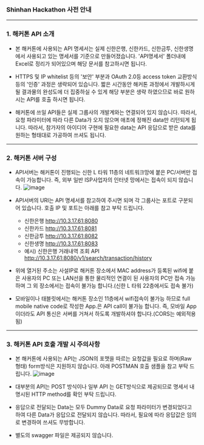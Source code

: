 
### Shinhan Hackathon 사전 안내

---

### 1. 해커톤 API 소개

- 본 해커톤에 사용되는 API 명세서는 실제 신한은행, 신한카드, 신한금투, 신한생명에서 사용되고 있는 명세서를 기준으로 만들어졌습니다.
  'API명세서' 폴더내에 Excel로 정리가 되어있으며 해당 문서를 참고하시면 됩니다.

- HTTPS 및 IP whitelist 등의 '보안' 부분과 OAuth 2.0등 access token 교환방식 등의 '인증' 과정은 생략되어 있습니다. 짧은 시간동안 해커톤 과정에서 
  개발하시게 될 결과물의 완성도에 더 집중하실 수 있게 해당 부분은 생략 하였으므로 바로 원하시는 API를 호출 하시면 됩니다.

- 해커톤에 쓰일 API들은 실제 그룹사의 개발계와는 연결되어 있지 않습니다. 따라서, 요청 파라미터에 따라 다른 Data가 오지 않으며 애초에 정해진 data만 리턴되게 됩니다.
  따라서, 참가자의 아이디어 구현에 필요한 data는 API 응답으로 받은 data를 원하는 형태대로 가공하여 쓰셔도 됩니다.

---

### 2. 해커톤 서버 구성

- API서버는 해커톤이 진행되는 신한 L 타워 11층의 네트워크망에 붙은 PC/서버만 접속이 가능합니다. 즉, 외부 일반 ISP사업자의 인터넷 망에서는 접속이 되지 않습니다.
![image](https://user-images.githubusercontent.com/46205182/68726725-be910680-0605-11ea-8a14-d5be21bfa962.png)

- API서버의 URI는 API 명세서를 참고하여 주시면 되며 각 그룹사는 포트로 구분되어 있습니다. 호출 IP 및 포트는 아래를 참고 부탁 드립니다.
  * 신한은행 http://10.3.17.61:8080 
  * 신한카드 http://10.3.17.61:8081 
  * 신한금투 http://10.3.17.61:8082 
  * 신한생명 http://10.3.17.61:8083 
  * 예시) 신한은행 거래내역 조회 API http://10.3.17.61:8080/v1/search/transaction/history
  
- 위에 열거된 주소는 사설IP로 해커톤 장소에서 MAC address가 등록된 wifi에 붙은 사용자의 PC 또는 LAN선을 통한 물리적인 연결이 된 사용자의 PC만 접속 가능하며 그 외 장소에서는 접속이 불가능 합니다.(신한 L 타워 22층에서도 접속 불가)

- 모바일이나 태블릿에서는 해커톤 장소인 11층에서 wifi접속이 불가능 하므로 full mobile native code로 작성한 App.은 API call이 불가능 합니다. 즉, 모바일 App이더라도 API 통신은 서버를 거쳐서 하도록 개발하셔야 합니다.(CORS는 예외적용됨)

---

### 3. 해커톤 API 호출 개발 시 주의사항

- 본 해커톤에 사용되는 API는 JSON의 포맷을 따르는 요청값을 필요로 하며(Raw 형태) form방식은 지원하지 않습니다.
  아래 POSTMAN 호출 샘플을 참고 부탁 드립니다.
  ![image](https://user-images.githubusercontent.com/46205182/68735351-b85c5380-0620-11ea-975e-10d13973fd58.png)

- 대부분의 API는 POST 방식이나 일부 API 는 GET방식으로 제공되므로 명세서 내 명시된 HTTP method를 확인 부탁 드립니다.

- 응답으로 전달되는 Data는 모두 Dummy Data로 요청 파라미터가 변경되었다고 하여 다른 Data가 응답으로 전달되지 않습니다. 따라서, 필요에 따라 응답값은 임의로 변경하여 쓰셔도 무방합니다.

- 별도의 swagger 파일은 제공되지 않습니다.
